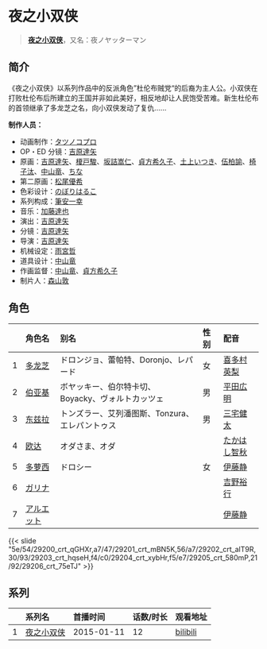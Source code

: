 # 夜之小双侠


> <u>**[夜之小双侠](https://bgm.tv/subject/116034)**</u>，又名：夜ノヤッターマン

## 简介

《夜之小双侠》以系列作品中的反派角色”杜伦布贼党“的后裔为主人公。小双侠在打败杜伦布后所建立的王国并非如此美好，相反地却让人民饱受苦难。新生杜伦布的首领继承了多龙芝之名，向小双侠发动了复仇......

**制作人员：**
- 动画制作：[タツノコプロ](https://bgm.tv/person/696)
- OP・ED 分镜：[吉原達矢](https://bgm.tv/person/11315)
- 原画：[吉原達矢](https://bgm.tv/person/11315)、[榎戸駿](https://bgm.tv/person/19513)、[坂詰嵩仁](https://bgm.tv/person/18228)、[貞方希久子](https://bgm.tv/person/3623)、[土上いつき](https://bgm.tv/person/22067)、[伍柏諭](https://bgm.tv/person/22689)、[椅子汰](https://bgm.tv/person/26165)、[中山竜](https://bgm.tv/person/12606)、[ちな](https://bgm.tv/person/21409)
- 第二原画：[松尾優希](https://bgm.tv/person/44845)
- 色彩设计：[のぼりはるこ](https://bgm.tv/person/1580)
- 系列构成：[筆安一幸](https://bgm.tv/person/3358)
- 音乐：[加藤達也](https://bgm.tv/person/7663)
- 演出：[吉原達矢](https://bgm.tv/person/11315)
- 分镜：[吉原達矢](https://bgm.tv/person/11315)
- 导演：[吉原達矢](https://bgm.tv/person/11315)
- 机械设定：[雨宮哲](https://bgm.tv/person/12578)
- 道具设计：[中山竜](https://bgm.tv/person/12606)
- 作画监督：[中山竜](https://bgm.tv/person/12606)、[貞方希久子](https://bgm.tv/person/3623)
- 制片人：[森山敦](https://bgm.tv/person/1535)

## 角色

|     |   角色名   |   别名  | 性别 |  配音  |
|:--- |:------  |:----      |:---  |:--   |
| 1 | [多龙芝](https://bgm.tv/character/29200) | ドロンジョ、蕾帕特、Doronjo、レパード | 女 | [喜多村英梨](https://bgm.tv/person/4251) |
| 2 | [伯亚基](https://bgm.tv/character/29201) | ボヤッキー、伯尔特卡切、Boyacky、ヴォルトカッツェ | 男 | [平田広明](https://bgm.tv/person/4184) |
| 3 | [东兹拉](https://bgm.tv/character/29202) | トンズラー、艾列潘图斯、Tonzura、エレパントゥス | 男 | [三宅健太](https://bgm.tv/person/4227) |
| 4 | [欧达](https://bgm.tv/character/29203) | オダさま、オダ |  | [たかはし智秋](https://bgm.tv/person/4604) |
| 5 | [多萝西](https://bgm.tv/character/29204) | ドロシー | 女 | [伊藤静](https://bgm.tv/person/4272) |
| 6 | [ガリナ](https://bgm.tv/character/29205) |  |  | [吉野裕行](https://bgm.tv/person/3955) |
| 7 | [アルエット](https://bgm.tv/character/29206) |  |  | [伊藤静](https://bgm.tv/person/4272) |

{{< slide "5e/54/29200_crt_qGHXr,a7/47/29201_crt_mBN5K,56/a7/29202_crt_alT9R,30/93/29203_crt_hqseH,f4/c0/29204_crt_xybHr,f5/e7/29205_crt_580mP,21/92/29206_crt_75eTJ" >}}

## 系列

|     |   系列名   |   首播时间  | 话数/时长  | 观看地址 |
|:---  |:------    |:----      |:---       |:---  |
| 1 |[夜之小双侠](https://bgm.tv/subject/116034)| 2015-01-11 | 12 | [bilibili](https://www.bilibili.com/bangumi/play/ep28019)  |



